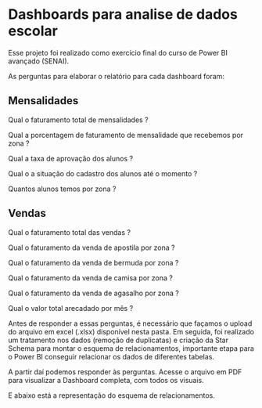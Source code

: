 # Dashboards para analise de dados escolar 
Esse projeto foi realizado como exercício final do curso de Power BI avançado (SENAI).

As perguntas para elaborar o relatório para cada dashboard foram:
 ## Mensalidades

Qual o faturamento total de mensalidades ?

Qual a porcentagem de faturamento de mensalidade que recebemos por zona ?

Qual a taxa de aprovação dos alunos ?

Qual o a situação do cadastro dos alunos até o momento ?

Quantos alunos temos por zona ?

## Vendas

Qual o faturamento total das vendas ?

Qual o faturamento da venda de apostila por zona ?

Qual o faturamento da venda de bermuda por zona ?

Qual o faturamento da venda de camisa por zona ?

Qual o faturamento da venda de agasalho por zona ?

Qual o valor total arecadado por mês ?

Antes de responder a essas perguntas, é necessário que façamos o upload do arquivo em excel (.xlsx) disponível nesta pasta. Em seguida, foi realizado um tratamento nos dados (remoção de duplicatas) e criação da Star Schema para montar o esquema de relacionamentos, importante etapa para o Power BI conseguir relacionar os dados de diferentes tabelas.

A partir daí podemos responder às perguntas. Acesse o arquivo em PDF para visualizar a Dashboard completa, com todos os visuais.

E abaixo está a representação do esquema de relacionamentos.
